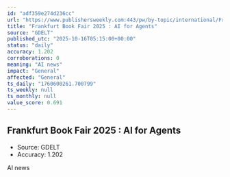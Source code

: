 ```yaml
---
id: "adf359e274d236cc"
url: "https://www.publishersweekly.com:443/pw/by-topic/international/Frankfurt-Book-Fair/article/98858-frankfurt-book-fair-2025-ai-for-agents.html"
title: "Frankfurt Book Fair 2025 : AI for Agents"
source: "GDELT"
published_utc: "2025-10-16T05:15:00+00:00"
status: "daily"
accuracy: 1.202
corroborations: 0
meaning: "AI news"
impact: "General"
affected: "General"
ts_daily: "1760600261.700799"
ts_weekly: null
ts_monthly: null
value_score: 0.691
---
```

## Frankfurt Book Fair 2025 : AI for Agents

- Source: GDELT
- Accuracy: 1.202

AI news
